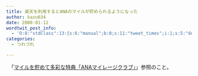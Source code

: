 ```yaml
---
title: 楽天を利用するとANAのマイルが貯められるようになった
author: kazu634
date: 2008-01-12
wordtwit_post_info:
  - 'O:8:"stdClass":13:{s:6:"manual";b:0;s:11:"tweet_times";i:1;s:5:"delay";i:0;s:7:"enabled";i:1;s:10:"separation";s:2:"60";s:7:"version";s:3:"3.7";s:14:"tweet_template";b:0;s:6:"status";i:2;s:6:"result";a:0:{}s:13:"tweet_counter";i:2;s:13:"tweet_log_ids";a:1:{i:0;i:3599;}s:9:"hash_tags";a:0:{}s:8:"accounts";a:1:{i:0;s:7:"kazu634";}}'
categories:
  - つれづれ

---
```

<div class="section">
<p>
    　「<a href="https://www.ana.co.jp/amc/reference/tameru/netdemomile/gourmet/p1p33o0000008wgy.html" onclick="__gaTracker('send', 'event', 'outbound-article', 'https://www.ana.co.jp/amc/reference/tameru/netdemomile/gourmet/p1p33o0000008wgy.html', 'マイルを貯めて多彩な特典「ANAマイレージクラブ」');" target="_blank">マイルを貯めて多彩な特典「ANAマイレージクラブ」</a>」参照のこと。
</p>
</div>
